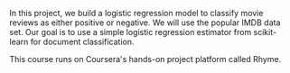 In this project, we build a logistic regression model to classify movie reviews as either positive or negative. We will use the popular IMDB data set. Our goal is to use a simple logistic regression estimator from scikit-learn for document classification.

This course runs on Coursera's hands-on project platform called Rhyme. 